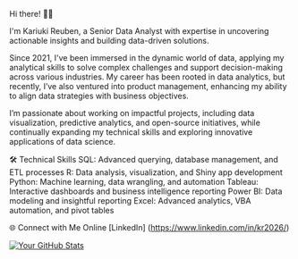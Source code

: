 Hi there! 👋🏼


I'm Kariuki Reuben, a Senior Data Analyst with expertise in uncovering actionable insights and building data-driven solutions.

Since 2021, I've been immersed in the dynamic world of data, applying my analytical skills to solve complex challenges and support decision-making across various industries. My career has been rooted in data analytics, but recently, I’ve also ventured into product management, enhancing my ability to align data strategies with business objectives.

I’m passionate about working on impactful projects, including data visualization, predictive analytics, and open-source initiatives, while continually expanding my technical skills and exploring innovative applications of data science.

🛠 Technical Skills
SQL: Advanced querying, database management, and ETL processes
R: Data analysis, visualization, and Shiny app development
Python: Machine learning, data wrangling, and automation
Tableau: Interactive dashboards and business intelligence reporting
Power BI: Data modeling and insightful reporting
Excel: Advanced analytics, VBA automation, and pivot tables

🌐 Connect with Me Online
[LinkedIn] (https://www.linkedin.com/in/kr2026/)


[![Your GitHub Stats](https://github-readme-stats.vercel.app/api?username=yourusername&show_icons=true&theme=radical)](https://github.com/yourusername)

